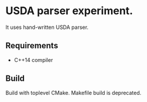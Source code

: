 # USDA parser experiment.

It uses hand-written USDA parser.

## Requirements

* C++14 compiler

## Build 

Build with toplevel CMake.
Makefile build is deprecated.

